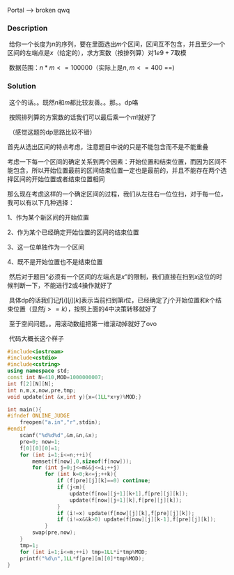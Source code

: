 Portal --> broken qwq

### Description

​	给你一个长度为$n$的序列，要在里面选出$m$个区间，区间互不包含，并且至少一个区间的左端点是$x$（给定的），求方案数（按排列算）对$1e9+7$取模

​	数据范围：$n*m<=100000$（实际上是$n,m<=400$ ==)



### Solution

​	这个的话。。既然$n$和$m$都比较友善。。那。。dp咯

​	按照排列算的方案数的话我们可以最后乘一个$m!$就好了

​	（感觉这题的dp思路比较不错）

​	首先从选出区间的特点考虑，注意题目中说的只是不能包含而不是不能重叠

​	考虑一下每一个区间的确定关系到两个因素：开始位置和结束位置，而因为区间不能包含，所以开始位置最前的区间结束位置一定也是最前的，并且不能存在两个选择区间的开始位置或者结束位置相同

​	那么现在考虑这样的一个确定区间的过程，我们从左往右一位位扫，对于每一位，我可以有以下几种选择：

1、作为某个新区间的开始位置

2、作为某个已经确定开始位置的区间的结束位置

3、这一位单独作为一个区间

4、既不是开始位置也不是结束位置

​	然后对于题目“必须有一个区间的左端点是$x$”的限制，我们直接在扫到$x$这位的时候判断一下，不能进行2或4操作就好了

​	具体dp的话我们记$f[i][j][k]$表示当前扫到第$i$位，已经确定了$j$个开始位置和$k$个结束位置（显然$j>=k$），按照上面的4中决策转移就好了

​	至于空间问题。。用滚动数组把第一维滚动掉就好了ovo



​	代码大概长这个样子

```C++
#include<iostream>
#include<cstdio>
#include<cstring>
using namespace std;
const int N=410,MOD=1000000007;
int f[2][N][N];
int n,m,x,now,pre,tmp;
void update(int &x,int y){x=(1LL*x+y)%MOD;}

int main(){
#ifndef ONLINE_JUDGE
	freopen("a.in","r",stdin);
#endif
	scanf("%d%d%d",&m,&n,&x);
	pre=0; now=1;
	f[0][0][0]=1;
	for (int i=1;i<=n;++i){
		memset(f[now],0,sizeof(f[now]));
		for (int j=0;j<=m&&j<=i;++j)
			for (int k=0;k<=j;++k){
				if (f[pre][j][k]==0) continue;
				if (j<m){
					update(f[now][j+1][k+1],f[pre][j][k]);
					update(f[now][j+1][k],f[pre][j][k]);
				}
				if (i!=x) update(f[now][j][k],f[pre][j][k]);
				if (i!=x&&k>0) update(f[now][j][k-1],f[pre][j][k]);
			}
		swap(pre,now);
	}
	tmp=1;
	for (int i=1;i<=m;++i) tmp=1LL*i*tmp%MOD;
	printf("%d\n",1LL*f[pre][m][0]*tmp%MOD);
}
```



​	